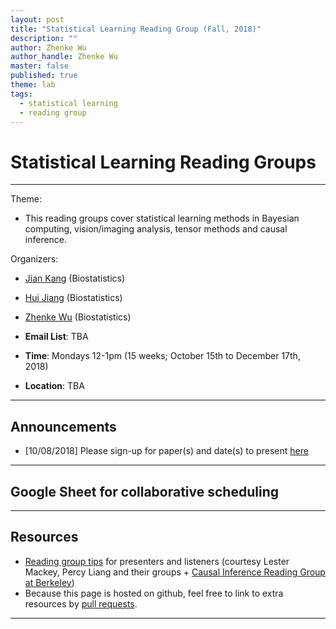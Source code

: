 ```yaml
---
layout: post
title: "Statistical Learning Reading Group (Fall, 2018)"
description: ""
author: Zhenke Wu
author_handle: Zhenke Wu
master: false
published: true
theme: lab
tags: 
  - statistical learning
  - reading group
---
```


# Statistical Learning Reading Groups
------

Theme:

* This reading groups cover statistical learning methods in Bayesian computing, vision/imaging analysis, tensor methods and causal inference.


Organizers:

* [Jian Kang](http://www-personal.umich.edu/~jiankang/) (Biostatistics)
* [Hui Jiang](http://www-personal.umich.edu/~jianghui/) (Biostatistics)
* [Zhenke Wu](zhenkewu.com) (Biostatistics)

* **Email List**: TBA
* **Time**: Mondays 12-1pm (15 weeks; October 15th to December 17th, 2018)
* **Location**: TBA

------

## Announcements

* [10/08/2018] Please sign-up for paper(s) and date(s) to present [here](https://docs.google.com/document/d/1Iaef_wRsualPdM5OP7voPBvubW7pkX3vZKH67acuX2I/edit)

------

## Google Sheet for collaborative scheduling


------

## Resources

* [Reading group tips](https://docs.google.com/document/d/1KqtfhKbePLfSsJ-_hR6kBditC0uMSo0BXAZP5Mm_hPw/edit#heading=h.s31i45kkxhoj) for presenters and listeners (courtesy Lester Mackey, Percy Liang and their groups + [Causal Inference Reading Group at Berkeley](https://www.stat.berkeley.edu/~wfithian/reading-group/causal-group.html))
*  Because this page is hosted on github, feel free to link to extra resources by [pull requests](https://github.com/zhenkewu/zhenkewu.github.io/blob/master/teaching/_posts/2018-10-08-statistical_learning_reading_group.md).

------




